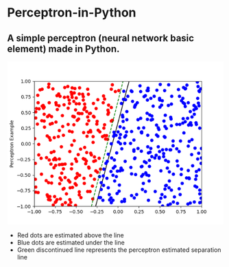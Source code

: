 # Perceptron-in-Python
## A simple perceptron (neural network basic element) made in Python.

<img src = "https://github.com/adrienpillou/Perceptron-in-Python/blob/main/Figure_1.png">
<ul>
  <li>Red dots are estimated above the line</li>
  <li>Blue dots are estimated under the line</li>
  <li>Green discontinued line represents the perceptron estimated separation line
</li>
</ul>
